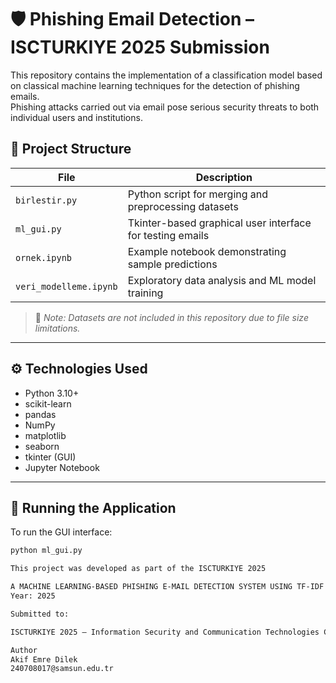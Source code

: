 # 🛡️ Phishing Email Detection – ISCTURKIYE 2025 Submission

This repository contains the implementation of a classification model based on classical machine learning techniques for the detection of phishing emails.  
Phishing attacks carried out via email pose serious security threats to both individual users and institutions.

## 📁 Project Structure

| File                   | Description                                                |
|------------------------|------------------------------------------------------------|
| `birlestir.py`         | Python script for merging and preprocessing datasets       |
| `ml_gui.py`            | Tkinter-based graphical user interface for testing emails  |
| `ornek.ipynb`          | Example notebook demonstrating sample predictions          |
| `veri_modelleme.ipynb` | Exploratory data analysis and ML model training            |

> 📌 *Note: Datasets are not included in this repository due to file size limitations.*

---

## ⚙️ Technologies Used

- Python 3.10+
- scikit-learn
- pandas
- NumPy
- matplotlib
- seaborn
- tkinter (GUI)
- Jupyter Notebook

---

## 🚀 Running the Application

To run the GUI interface:

```bash
python ml_gui.py

This project was developed as part of the ISCTURKIYE 2025 

A MACHINE LEARNING-BASED PHISHING E-MAIL DETECTION SYSTEM USING TF-IDF AND MULTI-SOURCE
Year: 2025

Submitted to:

ISCTURKIYE 2025 – Information Security and Communication Technologies Conference

Author
Akif Emre Dilek
240708017@samsun.edu.tr 